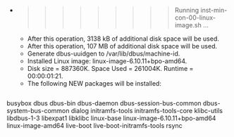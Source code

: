 * >>>>>>>>> Running inst-min-con-00-linux-image.sh ...
  * After this operation, 3138 kB of additional disk space will be used.
  * After this operation, 107 MB of additional disk space will be used.
  * Generate dbus-uuidgen to /var/lib/dbus/machine-id.
  * Installed Linux image: linux-image-6.10.11+bpo-amd64.
  * Disk size = 887360K. Space Used = 261004K. Runtime = 00:00:01:21.
  * The following NEW packages will be installed:
  ```bash
busybox dbus dbus-bin dbus-daemon dbus-session-bus-common
dbus-system-bus-common dialog initramfs-tools initramfs-tools-core klibc-utils
libdbus-1-3 libexpat1 libklibc linux-base linux-image-6.10.11+bpo-amd64
linux-image-amd64 live-boot live-boot-initramfs-tools rsync
  ```
